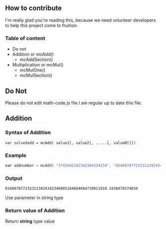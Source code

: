 ## How to contribute

I'm really glad you're reading this, because we need volunteer developers to help this project come to fruition.

### Table of content
- Do not
- Addition or mcAdd()
    - mcAddSection()
- Multiplication or mcMul()
    - mcMulOne()
    - mcMulSection()

## Do Not

Please do not edit math-code.js file I am regular up to date this file.

## Addition

### Syntax of Addition
```
var solvedadd = mcAdd( value1[, value2[, .....[, valueN]]])
```
### Example
```javascript
var addnumber = mcAdd( "3742842342342384234234", "6548878772323123424342342342342342342346677676.3438478374834" );
```
### Output
```
6548878772323123424342346085184684684730911910.3438478374834
```
Use parameter in string type
### Return value of Addition
Return **string** type value
